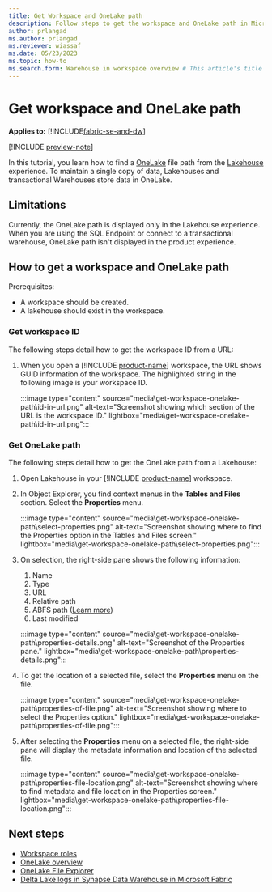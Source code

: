 ```yaml
---
title: Get Workspace and OneLake path
description: Follow steps to get the workspace and OneLake path in Microsoft Fabric.
author: prlangad
ms.author: prlangad
ms.reviewer: wiassaf
ms.date: 05/23/2023
ms.topic: how-to
ms.search.form: Warehouse in workspace overview # This article's title should not change. If so, contact engineering.
---
```

# Get workspace and OneLake path

**Applies to:** [!INCLUDE[fabric-se-and-dw](includes/applies-to-version/fabric-se-and-dw.md)]

[!INCLUDE [preview-note](../includes/preview-note.md)]

In this tutorial, you learn how to find a [OneLake](../onelake/onelake-overview.md) file path from the [Lakehouse](../data-engineering/lakehouse-overview.md) experience. To maintain a single copy of data, Lakehouses and transactional Warehouses store data in OneLake.

## Limitations

Currently, the OneLake path is displayed only in the Lakehouse experience. When you are using the SQL Endpoint or connect to a transactional warehouse, OneLake path isn't displayed in the product experience.

## How to get a workspace and OneLake path

Prerequisites:

- A workspace should be created.
- A lakehouse should exist in the workspace.

### Get workspace ID

The following steps detail how to get the workspace ID from a URL:

1. When you open a [!INCLUDE [product-name](../includes/product-name.md)] workspace, the URL shows GUID information of the workspace. The highlighted string in the following image is your workspace ID.

   :::image type="content" source="media\get-workspace-onelake-path\id-in-url.png" alt-text="Screenshot showing which section of the URL is the workspace ID." lightbox="media\get-workspace-onelake-path\id-in-url.png":::

### Get OneLake path

The following steps detail how to get the OneLake path from a Lakehouse:

1. Open Lakehouse in your [!INCLUDE [product-name](../includes/product-name.md)] workspace.

1. In Object Explorer, you find context menus in the **Tables and Files** section. Select the **Properties** menu.

   :::image type="content" source="media\get-workspace-onelake-path\select-properties.png" alt-text="Screenshot showing where to find the Properties option in the Tables and Files screen." lightbox="media\get-workspace-onelake-path\select-properties.png":::

1. On selection, the right-side pane shows the following information:
   1. Name
   1. Type
   1. URL
   1. Relative path
   1. ABFS path ([Learn more](/azure/storage/blobs/data-lake-storage-introduction-abfs-uri))
   1. Last modified

   :::image type="content" source="media\get-workspace-onelake-path\properties-details.png" alt-text="Screenshot of the Properties pane." lightbox="media\get-workspace-onelake-path\properties-details.png":::

1. To get the location of a selected file, select the **Properties** menu on the file.

   :::image type="content" source="media\get-workspace-onelake-path\properties-of-file.png" alt-text="Screenshot showing where to select the Properties option." lightbox="media\get-workspace-onelake-path\properties-of-file.png":::

1. After selecting the **Properties** menu on a selected file, the right-side pane will display the metadata information and location of the selected file.

   :::image type="content" source="media\get-workspace-onelake-path\properties-file-location.png" alt-text="Screenshot showing where to find metadata and file location in the Properties screen." lightbox="media\get-workspace-onelake-path\properties-file-location.png":::

## Next steps

- [Workspace roles](workspace-roles.md)
- [OneLake overview](../onelake/onelake-overview.md)
- [OneLake File Explorer](../onelake/onelake-file-explorer.md)
- [Delta Lake logs in Synapse Data Warehouse in Microsoft Fabric](query-delta-lake-logs.md)